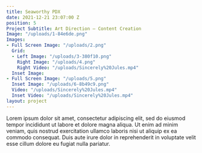 ```yaml
---
title: Seaworthy PDX
date: 2021-12-21 23:07:00 Z
position: 5
Project Subtitle: Art Direction — Content Creation
Image: "/uploads/1-84e6de.png"
Images:
- Full Screen Image: "/uploads/2.png"
  Grid:
  - Left Image: "/uploads/3-380f10.png"
    Right Image: "/uploads/4.png"
    Right Video: "/uploads/Sincerely%20Jules.mp4"
  Inset Image: 
- Full Screen Image: "/uploads/5.png"
  Inset Image: "/uploads/6-8b49c9.png"
  Video: "/uploads/Sincerely%20Jules.mp4"
  Inset Video: "/uploads/Sincerely%20Jules.mp4"
layout: project
---
```


Lorem ipsum dolor sit amet, consectetur adipiscing elit, sed do eiusmod tempor incididunt ut labore et dolore magna aliqua. Ut enim ad minim veniam, quis nostrud exercitation ullamco laboris nisi ut aliquip ex ea commodo consequat. Duis aute irure dolor in reprehenderit in voluptate velit esse cillum dolore eu fugiat nulla pariatur. 